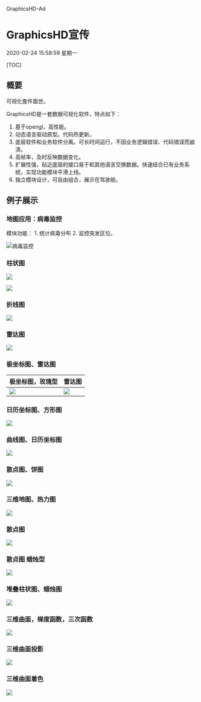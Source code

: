 GraphicsHD-Ad
# GraphicsHD宣传
2020-02-24 15:58:59 星期一

[TOC]

## 概要

可视化套件面世。

GraphicsHD是一套数据可视化软件，特点如下：

1. 基于opengl，高性能。
2. 动态语言驱动原型。代码热更新。
3. 底层软件和业务软件分离。可长时间运行，不因业务逻辑错误、代码错误而崩溃。
4. 高帧率，及时反映数据变化。
5. 扩展性强，贴近底层的接口易于和其他语言交换数据。快速结合已有业务系统，实现功能模块平滑上线。
6. 独立模块设计，可自由组合，展示在驾驶舱。

## 例子展示

### 地图应用：病毒监控

模块功能： 1. 统计病毒分布 2. 监控突发区位。

![病毒监控](/static/content/image/bdd1558b898df25c57fd04cc5d32fe2f "疫情监控")


### 柱状图

![](/static/content/image/e270300b8d8c62506b4dcc058cafd22b)

![](/static/content/image/35bf9d58f98826d0a043ec21779b9edc)


### 折线图

![](/static/content/image/cce17063a8fdaac29be36315ef8de40f)


### 雷达图

![](/static/content/image/6850890e493b4bffc2d6e9deda7ec592)


### 极坐标图、雷达图

| 极坐标图，玫瑰型  | 雷达图  |
| ------------ | ------------ |
| ![](/static/content/image/d180fd91eaf3cc1f938bf44052c0baa7)  | ![](/static/content/image/960409d53fecf41dba3ddbfd499b9cfe)  |


### 日历坐标图、方形图

![](/static/content/image/1c0e019736233b988b3c48df2e74d127)


### 曲线图、日历坐标图

![](/static/content/image/4bb205dbb92bf1faed114b971fe433e6)


### 散点图、饼图

![](/static/content/image/10327498f100e0ef86154e0e0aaf99b4)


### 三维地图、热力图

![](/static/content/image/96bae84167d1df274d686baed93034c7)


### 散点图

![](/static/content/image/4b63b00ab1544228b1537c42e474a6c1)


### 散点图 蜡烛型

![](/static/content/image/8a3cea98fcc8f1877e5273b13b393294)


### 堆叠柱状图、蜡烛图

![](/static/content/image/ba36ee4a2a884d768b7d5f04224c416e)


### 三维曲面，梯度函数，三次函数

![](/static/content/image/0459f0f5aa43adc355b4c889a5f46ca5)


### 三维曲面投影

![](/static/content/image/8015a7cf258fbe50cf7537682dc9cc2d)


### 三维曲面着色

![](/static/content/image/f8edad80119d3dc7d4cdffad3589ea1a)

